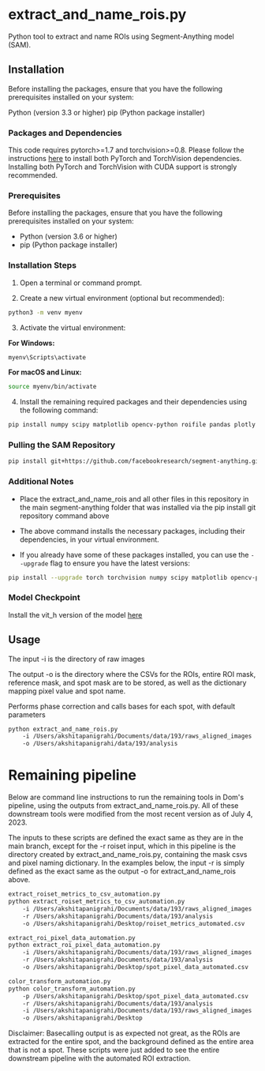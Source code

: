 # extract_and_name_rois.py

Python tool to extract and name ROIs using Segment-Anything model (SAM).

## Installation

Before installing the packages, ensure that you have the following prerequisites installed on your system:

Python (version 3.3 or higher)
pip (Python package installer)

### Packages and Dependencies

This code requires pytorch>=1.7 and torchvision>=0.8. Please follow the instructions [here](https://pytorch.org/get-started/locally/) to install both PyTorch and TorchVision dependencies. Installing both PyTorch and TorchVision with CUDA support is strongly recommended.

### Prerequisites

Before installing the packages, ensure that you have the following prerequisites installed on your system:

- Python (version 3.6 or higher)
- pip (Python package installer)

### Installation Steps

1. Open a terminal or command prompt.

2. Create a new virtual environment (optional but recommended):

```bash
python3 -m venv myenv
```

3. Activate the virtual environment:

**For Windows:**

```bash
myenv\Scripts\activate
```

**For macOS and Linux:**

```bash
source myenv/bin/activate
```

4. Install the remaining required packages and their dependencies using the following command:

```bash
pip install numpy scipy matplotlib opencv-python roifile pandas plotly scikit-learn
```

### Pulling the SAM Repository

```bash
pip install git+https://github.com/facebookresearch/segment-anything.git
```

### Additional Notes

- Place the extract_and_name_rois and all other files in this repository in the main segment-anything folder that was installed via the pip install git repository command above
- The above command installs the necessary packages, including their dependencies, in your virtual environment.

- If you already have some of these packages installed, you can use the `--upgrade` flag to ensure you have the latest versions:

```bash
pip install --upgrade torch torchvision numpy scipy matplotlib opencv-python roifile pandas plotly scikit-learn
```

### Model Checkpoint

Install the vit_h version of the model [here](https://dl.fbaipublicfiles.com/segment_anything/sam_vit_h_4b8939.pth)

## Usage

The input -i is the directory of raw images

The output -o is the directory where the CSVs for the ROIs, entire ROI mask, reference mask, and spot mask are to be stored, as well as the dictionary mapping pixel value and spot name. 

Performs phase correction and calls bases for each spot, with default parameters

```bash
python extract_and_name_rois.py 
    -i /Users/akshitapanigrahi/Documents/data/193/raws_aligned_images 
    -o /Users/akshitapanigrahi/data/193/analysis
```
# Remaining pipeline

Below are command line instructions to run the remaining tools in Dom's pipeline, using the outputs from extract_and_name_rois.py. All of these downstream tools were modified from the most recent version as of July 4, 2023. 

The inputs to these scripts are defined the exact same as they are in the main branch, except for the -r roiset input, which in this pipeline is the directory created by extract_and_name_rois.py, containing the mask csvs and pixel naming dictionary. In the examples below, the input -r is simply defined as the exact same as the output -o for extract_and_name_rois above. 

```bash
extract_roiset_metrics_to_csv_automation.py
python extract_roiset_metrics_to_csv_automation.py 
    -i /Users/akshitapanigrahi/Documents/data/193/raws_aligned_images 
    -r /Users/akshitapanigrahi/Documents/data/193/analysis 
    -o /Users/akshitapanigrahi/Desktop/roiset_metrics_automated.csv
```

```bash
extract_roi_pixel_data_automation.py
python extract_roi_pixel_data_automation.py 
    -i /Users/akshitapanigrahi/Documents/data/193/raws_aligned_images 
    -r /Users/akshitapanigrahi/Documents/data/193/analysis 
    -o /Users/akshitapanigrahi/Desktop/spot_pixel_data_automated.csv
```

```bash
color_transform_automation.py
python color_transform_automation.py 
    -p /Users/akshitapanigrahi/Desktop/spot_pixel_data_automated.csv 
    -r /Users/akshitapanigrahi/Documents/data/193/analysis 
    -i /Users/akshitapanigrahi/Documents/data/193/raws_aligned_images 
    -o /Users/akshitapanigrahi/Desktop
```
Disclaimer: Basecalling output is as expected not great, as the ROIs are extracted for the entire spot, and the background defined as the entire area that is not a spot. These scripts were just added to see the entire downstream pipeline with the automated ROI extraction. 

